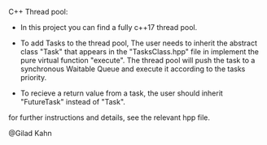 


C++ Thread pool:

- In this project you can find a fully c++17 thread pool.

- To add Tasks to the thread pool, The user needs to inherit the abstract class "Task"
that appears in the "TasksClass.hpp" file in implement the pure virtual function "execute". The thread pool will push the task to a synchronous Waitable Queue and execute it according to the tasks priority.

- To recieve a return value from a task, the user should inherit "FutureTask" instead of "Task". 

for further instructions and details, see the relevant hpp file.


@Gilad Kahn


